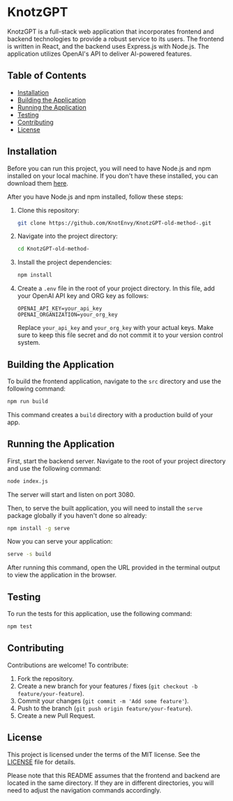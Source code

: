 # KnotzGPT

KnotzGPT is a full-stack web application that incorporates frontend and backend technologies to provide a robust service to its users. The frontend is written in React, and the backend uses Express.js with Node.js. The application utilizes OpenAI's API to deliver AI-powered features.

## Table of Contents

- [Installation](#installation)
- [Building the Application](#building-the-application)
- [Running the Application](#running-the-application)
- [Testing](#testing)
- [Contributing](#contributing)
- [License](#license)

## Installation

Before you can run this project, you will need to have Node.js and npm installed on your local machine. If you don't have these installed, you can download them [here](https://nodejs.org/en/download/).

After you have Node.js and npm installed, follow these steps:

1. Clone this repository: 

    ```bash
    git clone https://github.com/KnotEnvy/KnotzGPT-old-method-.git
    ```

2. Navigate into the project directory:

    ```bash
    cd KnotzGPT-old-method-
    ```

3. Install the project dependencies:

    ```bash
    npm install
    ```

4. Create a `.env` file in the root of your project directory. In this file, add your OpenAI API key and ORG key as follows:

    ```
    OPENAI_API_KEY=your_api_key
    OPENAI_ORGANIZATION=your_org_key
    ```

    Replace `your_api_key` and `your_org_key` with your actual keys. Make sure to keep this file secret and do not commit it to your version control system.

## Building the Application

To build the frontend application, navigate to the `src` directory and use the following command:

```bash
npm run build
```

This command creates a `build` directory with a production build of your app.

## Running the Application

First, start the backend server. Navigate to the root of your project directory and use the following command:

```bash
node index.js
```

The server will start and listen on port 3080.

Then, to serve the built application, you will need to install the `serve` package globally if you haven't done so already:

```bash
npm install -g serve
```

Now you can serve your application:

```bash
serve -s build
```

After running this command, open the URL provided in the terminal output to view the application in the browser.

## Testing

To run the tests for this application, use the following command:

```bash
npm test
```

## Contributing

Contributions are welcome! To contribute:

1. Fork the repository.
2. Create a new branch for your features / fixes (`git checkout -b feature/your-feature`).
3. Commit your changes (`git commit -m 'Add some feature'`).
4. Push to the branch (`git push origin feature/your-feature`).
5. Create a new Pull Request.

## License

This project is licensed under the terms of the MIT license. See the [LICENSE](LICENSE) file for details.

Please note that this README assumes that the frontend and backend are located in the same directory. If they are in different directories, you will need to adjust the navigation commands accordingly.
